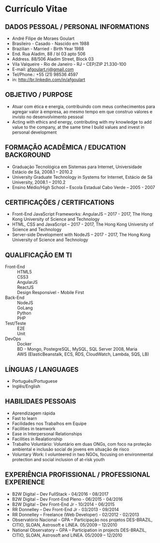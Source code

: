 # Currículo Vitae

## DADOS PESSOAL / PERSONAL INFORMATIONS

*   André Filipe de Moraes Goulart
*   Brasileiro - Casado - Nascido em 1988
*   Brazilian - Married - Birth Year 1988
*   End. Rua Aladim, 88 / bl 03 apto 506
*   Address. 88/506 Aladim Street, Block 03
*   Vila Valqueire - Rio de Janeiro - RJ – CEP/ZIP 21.330-100
*   E-mail: afgoulart.rj@gmail.com
*   Tel/Phone.: +55 (21) 98536 4597
*   in: http://br.linkedin.com/in/afgoulart

## OBJETIVO / PURPOSE

*   Atuar com ética e energia, contribuindo com meus conhecimentos para agregar valor à empresa, ao mesmo tempo em que construo valores e invisto no desenvolvimento pessoal
*   Acting with ethics and energy, contributing with my knowledge to add value to the company, at the same time I build values and invest in personal development

## FORMAÇÃO ACADÊMICA / EDUCATION BACKGROUND

*   Graduação Tecnológica em Sistemas para Internet, Universidade Estácio de Sá, 2008.1 – 2010.2
*   University Graduate Technology in Systems for Internet, Estácio de Sá University, 2008.1 – 2010.2
*   Ensino Médio/High School – Escola Estadual Cabo Verde – 2005 - 2007

## CERTIFICAÇÕES / CERTIFICATIONS

*   Front-End JavaScript Frameworks: AngularJS – 2017 - 2017, The Hong Kong University of Science and Technology
*   HTML, CSS and JavaScript – 2017 - 2017, The Hong Kong University of Science and Technology
*   Server-side Development with NodeJS – 2017 - 2017, The Hong Kong University of Science and Technology

## QUALIFICAÇÃO EM TI

<dl>

<dt>Front-End</dt>

<dd>HTML5</dd>

<dd>CSS3</dd>

<dd>AngularJS</dd>

<dd>ReactJS</dd>

<dd>Design Responsível - Mobile First</dd>

<dt>Back-End</dt>

<dd>NodeJS</dd>

<dd>GoLang</dd>

<dd>Python</dd>

<dd>PHP</dd>

<dt>Test/Teste</dt>

<dd>E2E</dd>

<dd>Unit</dd>

<dt>DevOps</dt>

<dd>Docker</dd>

<dd>BD - Mongo, PostegreSQL, MySQL, SQL Server 2008, Maria</dd>

<dd>AWS (ElasticBeanstalk, ECS, RDS, CloudWatch, Lambda, SQS, LB)</dd>

</dl>

## LÍNGUAS / LANGUAGES

*   Português/Portuguese
*   Inglês/English

## HABILIDAES PESSOAIS

*   Aprendizagem rápida
*   Fast to learn
*   Facilidades nos Trabalhos em Equipe
*   Facilities in teamwork
*   Ease in Interpersonal Relationships
*   Facilities in Realationship
*   Trabalho Voluntário: Voluntário em duas ONGs, com foco na proteção ambiental e inclusão social de jovens em situação de risco
*   Voluntary Work: I volunteered in two NGOs, focusing on environmental protection and social inclusion of at-risk youth

## EXPERIÊNCIA PROFISSIONAL / PROFESSIONAL EXPERIENCE

*   B2W Digital – Dev FullStack - 04/2016 - 08/2017
*   B2W Digital – Dev Front-End Pleno - 06/2015 - 04/2016
*   B2W Digital – Dev Front-End Jr - 10/2014 - 06/2015
*   RR Donnelley – Dev Front-End Jr - 03/2013 - 09/2014
*   RR Donnelley – Freelance (Web Developer) - 02/2012 - 02/2013
*   Observatório Nacional – GPA – Participação nos projetos DES-BRAZIL, CITIO, SLOAN, Astrosoft e LINEA. 05/2009 – 12/2010
*   National Observatory – GPA – Participation in projects DES-BRAZIL, CITIO, SLOAN, Astrosoft and LINEA. 05/2009 – 12/2010
